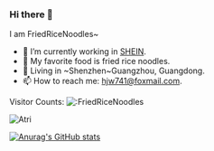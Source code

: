 ### Hi there 👋
I am FriedRiceNoodles~
- 🔭 I’m currently working in [SHEIN](https://www.sheingroup.com/).
- 🍚 My favorite food is fried rice noodles.
- 📌 Living in ~Shenzhen~Guangzhou, Guangdong.
- 📫 How to reach me: hjw741@foxmail.com.

Visitor Counts: ![:FriedRiceNoodles](https://count.getloli.com/@:FriedRiceNoodles)


![Atri](https://github.com/FriedRiceNoodles/FriedRiceNoodles/assets/53017934/1d59cfa4-86ad-40ab-95af-cb6c6cb2950c)



[![Anurag's GitHub stats](https://github-readme-stats.vercel.app/api?username=FriedRiceNoodles)](https://github.com/anuraghazra/github-readme-stats)

<!--
**FriedRiceNoodles/FriedRiceNoodles** is a ✨ _special_ ✨ repository because its `README.md` (this file) appears on your GitHub profile.

Here are some ideas to get you started:

- 🔭 I’m currently working on ...
- 🌱 I’m currently learning ...
- 👯 I’m looking to collaborate on ...
- 🤔 I’m looking for help with ...
- 💬 Ask me about ...
- 📫 How to reach me: ...
- 😄 Pronouns: ...
- ⚡ Fun fact: ...
-->
